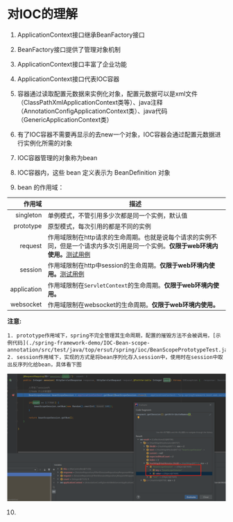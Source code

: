 # 对IOC的理解

1. ApplicationContext接口继承BeanFactory接口

2. BeanFactory接口提供了管理对象机制

3. ApplicationContext接口丰富了企业功能

4. ApplicationContext接口代表IOC容器

5. 容器通过读取配置元数据来实例化对象，配置元数据可以是xml文件（ClassPathXmlApplicationContext类等）、java注释（AnnotationConfigApplicationContext类）、java代码（GenericApplicationContext类）

6. 有了IOC容器不需要再显示的去new一个对象，IOC容器会通过配置元数据进行实例化所需的对象

7. IOC容器管理的对象称为bean

8. IOC容器内，这些 bean 定义表示为 BeanDefinition 对象

9. bean 的作用域：

  |      作用域 | 描述                                                         |
  | ----------: | ------------------------------------------------------------ |
  |   singleton | 单例模式，不管引用多少次都是同一个实例，默认值               |
  |   prototype | 原型模式，每次引用的都是不同的实例                           |
  |     request | 作用域限制在http请求的生命周期。也就是说每个请求的实例不同，但是一个请求内多次引用是同一个实例。**仅限于web环境内使用。**[测试用例](./spring-framework-demo/IOC-Bean-scope-web-annotation/src/test/java/top/ersut/spring/ioc/BeanScopeRequestTest.java) |
  |     session | 作用域限制在http中session的生命周期。**仅限于web环境内使用。**[测试用例](./spring-framework-demo/IOC-Bean-scope-web-annotation/src/test/java/top/ersut/spring/ioc/BeanScopeSessionTest.java) |
  | application | 作用域限制在`ServletContext`的生命周期。**仅限于web环境内使用。** |
  |   websocket | 作用域限制在websocket的生命周期。**仅限于web环境内使用。**   |

  **注意:**

  	1. prototype作用域下，spring不完全管理其生命周期，配置的摧毁方法不会被调用，[示例代码](./spring-framework-demo/IOC-Bean-scope-annotation/src/test/java/top/ersut/spring/ioc/BeanScopePrototypeTest.java)
   	2. session作用域下，实现的方式是将bean序列化存入session中，使用时在session中取出反序列化给bean，具体看下图

  ![](./images/ioc-scope-session.png)

10. 
